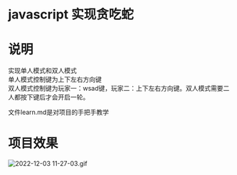 # javascript 实现贪吃蛇

# 说明

实现单人模式和双人模式<br>
单人模式控制键为上下左右方向键<br>
双人模式控制键为玩家一：wsad键，玩家二：上下左右方向键。双人模式需要二人都按下键后才会开启一轮。<br>

文件learn.md是对项目的手把手教学
# 项目效果

![2022-12-03 11-27-03.gif](https://s2.loli.net/2022/12/03/A2lmHMgK1GqLwb5.gif)
